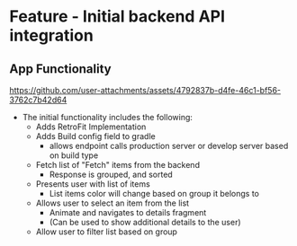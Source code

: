 # Feature - Initial backend API integration 

## App Functionality 

https://github.com/user-attachments/assets/4792837b-d4fe-46c1-bf56-3762c7b42d64



* The initial functionality includes the following:   
  * Adds RetroFit Implementation 
  * Adds Build config field to gradle 
     * allows endpoint calls production server  or develop server based on build type
  * Fetch list of "Fetch" items from the backend
    *  Response is grouped, and sorted
  * Presents user with list of items 
    * List items color will change based on group it belongs to 
  * Allows user to select an item from the list
    * Animate and navigates to details fragment
    * (Can be used to show additional details to the user)
  * Allow user to filter list based on group
